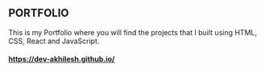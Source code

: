 ## PORTFOLIO
This is my Portfolio where you will find the projects that I built using HTML, CSS, React and JavaScript.
#### https://dev-akhilesh.github.io/
